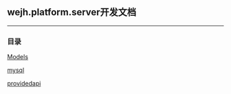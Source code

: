 ## wejh.platform.server开发文档

-----

### 目录

[Models](https://github.com/h1542462994)

[mysql](_link)

[providedapi](_link)